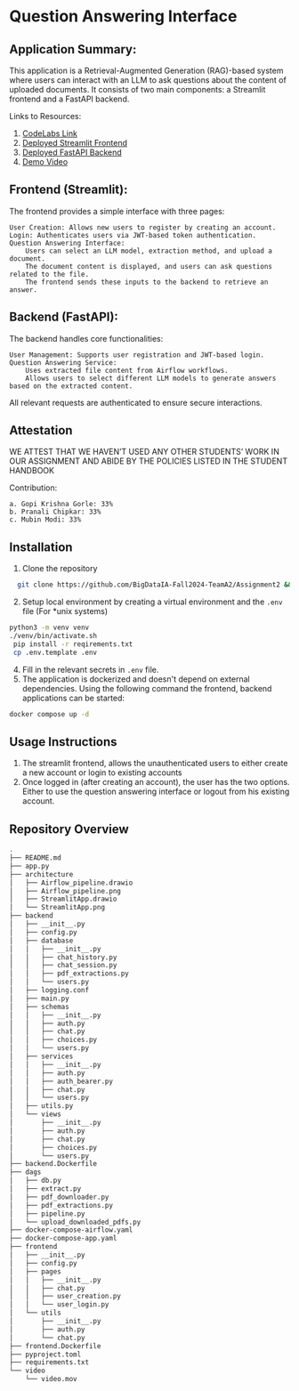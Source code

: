 # Question Answering Interface

## Application Summary:

This application is a Retrieval-Augmented Generation (RAG)-based system where users can interact with an LLM to ask questions about the content of uploaded documents. It consists of two main components: a Streamlit frontend and a FastAPI backend.

Links to Resources:
1. [CodeLabs Link](https://codelabs-preview.appspot.com/?file_id=1WFuc5ShwnSdNSBE-l3amYXxE4B6U5xpitCTYttudxMI#0)
2. [Deployed Streamlit Frontend](http://98.81.209.60:8501/)
3. [Deployed FastAPI Backend](http://98.81.209.60:8000/docs/)
4. [Demo Video](video/video.mov)
  

## Frontend (Streamlit):

The frontend provides a simple interface with three pages:

    User Creation: Allows new users to register by creating an account.
    Login: Authenticates users via JWT-based token authentication.
    Question Answering Interface:
        Users can select an LLM model, extraction method, and upload a document.
        The document content is displayed, and users can ask questions related to the file.
        The frontend sends these inputs to the backend to retrieve an answer.

## Backend (FastAPI):

The backend handles core functionalities:

    User Management: Supports user registration and JWT-based login.
    Question Answering Service:
        Uses extracted file content from Airflow workflows.
        Allows users to select different LLM models to generate answers based on the extracted content.

All relevant requests are authenticated to ensure secure interactions.

## Attestation

WE ATTEST THAT WE HAVEN’T USED ANY OTHER STUDENTS’ WORK IN OUR ASSIGNMENT AND ABIDE BY THE POLICIES LISTED IN THE STUDENT HANDBOOK

Contribution:

    a. Gopi Krishna Gorle: 33%
    b. Pranali Chipkar: 33%
    c. Mubin Modi: 33%

## Installation
1. Clone the repository
  ```bash
    git clone https://github.com/BigDataIA-Fall2024-TeamA2/Assignment2 && cd Assignment2
  ```
2. Setup local environment by creating a virtual environment and the `.env` file (For *unix systems)
```bash
python3 -m venv venv
./venv/bin/activate.sh
 pip install -r reqirements.txt
 cp .env.template .env
```
4. Fill in the relevant secrets in `.env` file.
5. The application is dockerized and doesn't depend on external dependencies. Using the following command the frontend, backend applications can be started:
```bash
docker compose up -d
```

## Usage Instructions
1. The streamlit frontend, allows the unauthenticated users to either create a new account or login to existing accounts
2. Once logged in (after creating an account), the user has the two options. Either to use the question answering interface or logout from his existing account.


## Repository Overview
```bash
.
├── README.md
├── app.py
├── architecture
│   ├── Airflow_pipeline.drawio
│   ├── Airflow_pipeline.png
│   ├── StreamlitApp.drawio
│   └── StreamlitApp.png
├── backend
│   ├── __init__.py
│   ├── config.py
│   ├── database
│   │   ├── __init__.py
│   │   ├── chat_history.py
│   │   ├── chat_session.py
│   │   ├── pdf_extractions.py
│   │   └── users.py
│   ├── logging.conf
│   ├── main.py
│   ├── schemas
│   │   ├── __init__.py
│   │   ├── auth.py
│   │   ├── chat.py
│   │   ├── choices.py
│   │   └── users.py
│   ├── services
│   │   ├── __init__.py
│   │   ├── auth.py
│   │   ├── auth_bearer.py
│   │   ├── chat.py
│   │   └── users.py
│   ├── utils.py
│   └── views
│       ├── __init__.py
│       ├── auth.py
│       ├── chat.py
│       ├── choices.py
│       └── users.py
├── backend.Dockerfile
├── dags
│   ├── db.py
│   ├── extract.py
│   ├── pdf_downloader.py
│   ├── pdf_extractions.py
│   ├── pipeline.py
│   └── upload_downloaded_pdfs.py
├── docker-compose-airflow.yaml
├── docker-compose-app.yaml
├── frontend
│   ├── __init__.py
│   ├── config.py
│   ├── pages
│   │   ├── __init__.py
│   │   ├── chat.py
│   │   ├── user_creation.py
│   │   └── user_login.py
│   └── utils
│       ├── __init__.py
│       ├── auth.py
│       └── chat.py
├── frontend.Dockerfile
├── pyproject.toml
├── requirements.txt
└── video
    └── video.mov

```
